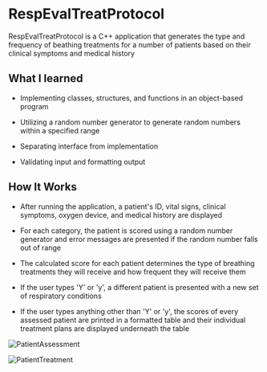 # RespEvalTreatProtocol

RespEvalTreatProtocol is a C++ application that generates the type and frequency of beathing treatments for a number of patients based on 
their clinical symptoms and medical history



## What I learned

- Implementing classes, structures, and functions in an object-based program

- Utilizing a random number generator to generate random numbers within a specified range

- Separating interface from implementation

- Validating input and formatting output



## How It Works

- After running the application, a patient's ID, vital signs, clinical symptoms, oxygen device, and medical history are displayed

- For each category, the patient is scored using a random number generator and error messages are presented if the random number 
falls out of range

- The calculated score for each patient determines the type of breathing treatments they will receive and how frequent they will receive them

- If the user types 'Y' or 'y', a different patient is presented with a new set of respiratory conditions

- If the user types anything other than 'Y' or 'y', the scores of every assessed patient are printed in a formatted table and their 
individual treatment plans are displayed underneath the table

![PatientAssessment](https://user-images.githubusercontent.com/104407388/200760363-ea2ede89-ae11-4788-84ae-2e46ad925207.jpg)

![PatientTreatment](https://user-images.githubusercontent.com/104407388/200760378-4e9f09a0-5769-48e5-befc-d0fa4f4f3f37.jpg)

